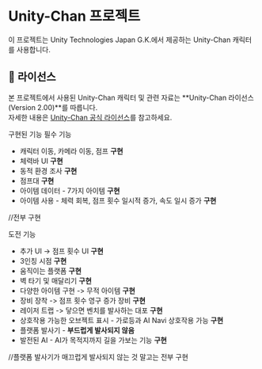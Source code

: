 # Unity-Chan 프로젝트

이 프로젝트는 Unity Technologies Japan G.K.에서 제공하는 Unity-Chan 캐릭터를 사용합니다.

## 📜 라이선스
본 프로젝트에서 사용된 Unity-Chan 캐릭터 및 관련 자료는 **Unity-Chan 라이선스 (Version 2.00)**를 따릅니다.  
자세한 내용은 [Unity-Chan 공식 라이선스](http://unity-chan.com/)를 참고하세요.


구현된 기능
필수 기능
  - 캐릭터 이동, 카메라 이동, 점프 **구현**
  - 체력바 UI **구현**
  - 동적 환경 조사 **구현**
  - 점프대 **구현**
  - 아이템 데이터 - 7가지 아이템 **구현**
  - 아이템 사용 - 체력 회복, 점프 횟수 일시적 증가, 속도 일시 증가 **구현**

//전부 구현


도전 기능
  - 추가 UI -> 점프 횟수 UI  **구현**
  - 3인칭 시점  **구현** 
  - 움직이는 플랫폼 **구현**
  - 벽 타기 및 매달리기 **구현**
  - 다양한 아이템 구현 -> 무적 아이템 **구현**
  - 장비 장착 -> 점프 횟수 영구 증가 장비 **구현**
  - 레이저 트랩 -> 닿으면 벤치를 발사하는 대포 **구현**
  - 상호작용 가능한 오브젝트 표시 - 가로등과 AI Navi 상호작용 가능 **구현**
  - 플랫폼 발사기 - **부드럽게 발사되지 않음**
  - 발전된 AI  - AI가 목적지까지 길을 가보는 기능 **구현**

//플랫폼 발사기가 매끄럽게 발사되지 않는 것 말고는 전부 구현

  
